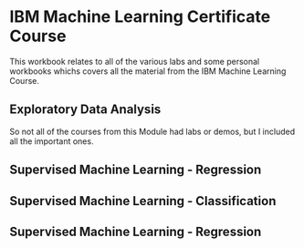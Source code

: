 # IBM Machine Learning Certificate Course

This workbook relates to all of the various labs and some personal workbooks whichs covers all the material from the IBM Machine Learning Course.

## Exploratory Data Analysis

So not all of the courses from this Module had labs or demos, but I included all the important ones.

## Supervised Machine Learning - Regression

## Supervised Machine Learning - Classification



## Supervised Machine Learning - Regression

